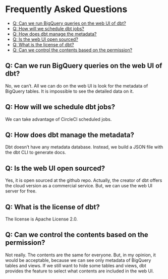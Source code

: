 # Frequently Asked Questions

<!-- START doctoc generated TOC please keep comment here to allow auto update -->
<!-- DON'T EDIT THIS SECTION, INSTEAD RE-RUN doctoc TO UPDATE -->

- [Q: Can we run BigQuery queries on the web UI of dbt?](#q-can-we-run-bigquery-queries-on-the-web-ui-of-dbt)
- [Q: How will we schedule dbt jobs?](#q-how-will-we-schedule-dbt-jobs)
- [Q: How does dbt manage the metadata?](#q-how-does-dbt-manage-the-metadata)
- [Q: Is the web UI open sourced?](#q-is-the-web-ui-open-sourced)
- [Q: What is the license of dbt?](#q-what-is-the-license-of-dbt)
- [Q: Can we control the contents based on the permission?](#q-can-we-control-the-contents-based-on-the-permission)

<!-- END doctoc generated TOC please keep comment here to allow auto update -->


## Q: Can we run BigQuery queries on the web UI of dbt?
No, we can’t. All we can do on the web UI is look for the metadata of BigQuery tables. It is impossible to see the detailed data on it.

## Q: How will we schedule dbt jobs?
We can take advantage of CircleCI scheduled jobs.

## Q: How does dbt manage the metadata?
Dbt doesn’t have any metadata database. Instead, we build a JSON file with the dbt CLI to generate docs.

## Q: Is the web UI open sourced?
Yes, it is open sourced at the github repo. Actually, the creator of dbt offers the cloud version as a commercial service. But, we can use the web UI server for free.

## Q: What is the license of dbt?
The license is Apache License 2.0.

## Q: Can we control the contents based on the permission?
Not really. The contents are the same for everyone. But, in my opinion, it would be acceptable, because we can see only metadata of BigQuery tables and views. If we still want to hide some tables and views, dbt provides the feature to select what contents are included in the web UI.
